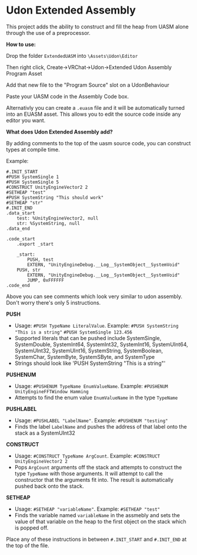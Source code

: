 # Udon Extended Assembly
 
This project adds the ability to construct and fill the heap from UASM alone through the use of a preprocessor.

**How to use:**

Drop the folder `ExtendedUASM` into `\Assets\Udon\Editor`

Then right click, Create->VRChat->Udon->Extended Udon Assembly Program Asset

Add that new file to the "Program Source" slot on a UdonBehaviour

Paste your UASM code in the Assembly Code box.

Alternativly you can create a `.euasm` file and it will be automatically turned into an EUASM asset. This allows you to edit the source code inside any editor you want.

**What does Udon Extended Assembly add?**

By adding comments to the top of the uasm source code, you can construct types at compile time.

Example:
```
#.INIT_START
#PUSH SystemSingle 1
#PUSH SystemSingle 5
#CONSTRUCT UnityEngineVector2 2
#SETHEAP "test"
#PUSH SystemString "This should work"
#SETHEAP "str"
#.INIT_END
.data_start
	test: %UnityEngineVector2, null
	str: %SystemString, null
.data_end

.code_start
    .export _start
    
    _start:
        PUSH, test
        EXTERN, "UnityEngineDebug.__Log__SystemObject__SystemVoid"
	PUSH, str
        EXTERN, "UnityEngineDebug.__Log__SystemObject__SystemVoid"
        JUMP, 0xFFFFFF
.code_end
```

Above you can see comments which look very similar to udon assembly. Don't worry there's only 5 instructions.

**PUSH**

- Usage: `#PUSH TypeName LiteralValue`. Example: `#PUSH SystemString "This is a string"` `#PUSH SystemSingle 123.456`
- Supported literals that can be pushed include SystemSingle, SystemDouble, SystemInt64, SystemInt32, SystemInt16, SystemUInt64, SystemUInt32, SystemUInt16, SystemString, SystemBoolean, SystemChar, SystemByte, SystemSByte, and SystemType
- Strings should look like 'PUSH SystemString "This is a string"'

**PUSHENUM**

- Usage: `#PUSHENUM TypeName EnumValueName`. Example: `#PUSHENUM UnityEngineFFTWindow Hamming`
- Attempts to find the enum value `EnumValueName` in the type `TypeName`

**PUSHLABEL**

- Usage: `#PUSHLABEL "LabelName"`. Example: `#PUSHENUM "testing"`
- Finds the label `LabelName` and pushes the address of that label onto the stack as a SystemUInt32

**CONSTRUCT**
- Usage: `#CONSTRUCT TypeName ArgCount`. Example: `#CONSTRUCT UnityEngineVector2 2`
- Pops `ArgCount` arguments off the stack and attempts to construct the type `TypeName` with those arguments. It will attempt to call the constructor that the arguments fit into. The result is automatically pushed back onto the stack.

**SETHEAP**
- Usage: `#SETHEAP "variableName"`. Example: `#SETHEAP "test"`
- Finds the variable named `variableName` in the assmebly and sets the value of that variable on the heap to the first object on the stack which is popped off.



Place any of these instructions in between `#.INIT_START` and `#.INIT_END` at the top of the file.
